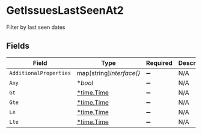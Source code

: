 # GetIssuesLastSeenAt2

Filter by last seen dates


## Fields

| Field                                      | Type                                       | Required                                   | Description                                |
| ------------------------------------------ | ------------------------------------------ | ------------------------------------------ | ------------------------------------------ |
| `AdditionalProperties`                     | map[string]*interface{}*                   | :heavy_minus_sign:                         | N/A                                        |
| `Any`                                      | **bool*                                    | :heavy_minus_sign:                         | N/A                                        |
| `Gt`                                       | [*time.Time](https://pkg.go.dev/time#Time) | :heavy_minus_sign:                         | N/A                                        |
| `Gte`                                      | [*time.Time](https://pkg.go.dev/time#Time) | :heavy_minus_sign:                         | N/A                                        |
| `Le`                                       | [*time.Time](https://pkg.go.dev/time#Time) | :heavy_minus_sign:                         | N/A                                        |
| `Lte`                                      | [*time.Time](https://pkg.go.dev/time#Time) | :heavy_minus_sign:                         | N/A                                        |